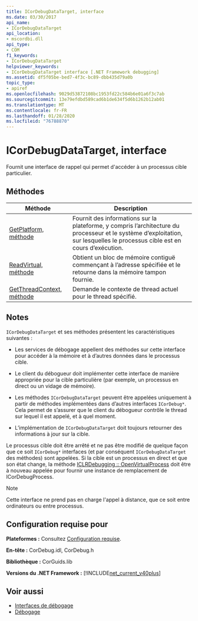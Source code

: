 ```yaml
---
title: ICorDebugDataTarget, interface
ms.date: 03/30/2017
api_name:
- ICorDebugDataTarget
api_location:
- mscordbi.dll
api_type:
- COM
f1_keywords:
- ICorDebugDataTarget
helpviewer_keywords:
- ICorDebugDataTarget interface [.NET Framework debugging]
ms.assetid: df5f05be-bed7-4f3c-bc89-dbb435d79a0b
topic_type:
- apiref
ms.openlocfilehash: 9029d53872108bc1953fd22c584b6e01a6f3c7ab
ms.sourcegitcommit: 13e79efdbd589cad6b1de634f5d6b1262b12ab01
ms.translationtype: MT
ms.contentlocale: fr-FR
ms.lasthandoff: 01/28/2020
ms.locfileid: "76788870"
---
```

# <a name="icordebugdatatarget-interface"></a>ICorDebugDataTarget, interface
Fournit une interface de rappel qui permet d'accéder à un processus cible particulier.  
  
## <a name="methods"></a>Méthodes  
  
|Méthode|Description|  
|------------|-----------------|  
|[GetPlatform, méthode](icordebugdatatarget-getplatform-method.md)|Fournit des informations sur la plateforme, y compris l’architecture du processeur et le système d’exploitation, sur lesquelles le processus cible est en cours d’exécution.|  
|[ReadVirtual, méthode](icordebugdatatarget-readvirtual-method.md)|Obtient un bloc de mémoire contiguë commençant à l’adresse spécifiée et le retourne dans la mémoire tampon fournie.|  
|[GetThreadContext, méthode](icordebugdatatarget-getthreadcontext-method.md)|Demande le contexte de thread actuel pour le thread spécifié.|  
  
## <a name="remarks"></a>Notes  
 `ICorDebugDataTarget` et ses méthodes présentent les caractéristiques suivantes :  
  
- Les services de débogage appellent des méthodes sur cette interface pour accéder à la mémoire et à d’autres données dans le processus cible.  
  
- Le client du débogueur doit implémenter cette interface de manière appropriée pour la cible particulière (par exemple, un processus en direct ou un vidage de mémoire).  
  
- Les méthodes `ICorDebugDataTarget` peuvent être appelées uniquement à partir de méthodes implémentées dans d’autres interfaces `ICorDebug*`. Cela permet de s’assurer que le client du débogueur contrôle le thread sur lequel il est appelé, et à quel moment.  
  
- L’implémentation de `ICorDebugDataTarget` doit toujours retourner des informations à jour sur la cible.  
  
 Le processus cible doit être arrêté et ne pas être modifié de quelque façon que ce soit `ICorDebug*` interfaces (et par conséquent `ICorDebugDataTarget` des méthodes) sont appelées. Si la cible est un processus en direct et que son état change, la méthode [ICLRDebugging :: OpenVirtualProcess](iclrdebugging-openvirtualprocess-method.md) doit être à nouveau appelée pour fournir une instance de remplacement de ICorDebugProcess.  
  
> [!NOTE]
> Cette interface ne prend pas en charge l'appel à distance, que ce soit entre ordinateurs ou entre processus.  
  
## <a name="requirements"></a>Configuration requise pour  
 **Plateformes :** Consultez [Configuration requise](../../../../docs/framework/get-started/system-requirements.md).  
  
 **En-tête :** CorDebug.idl, CorDebug.h  
  
 **Bibliothèque :** CorGuids.lib  
  
 **Versions du .NET Framework :** [!INCLUDE[net_current_v40plus](../../../../includes/net-current-v40plus-md.md)]  
  
## <a name="see-also"></a>Voir aussi

- [Interfaces de débogage](debugging-interfaces.md)
- [Débogage](index.md)
